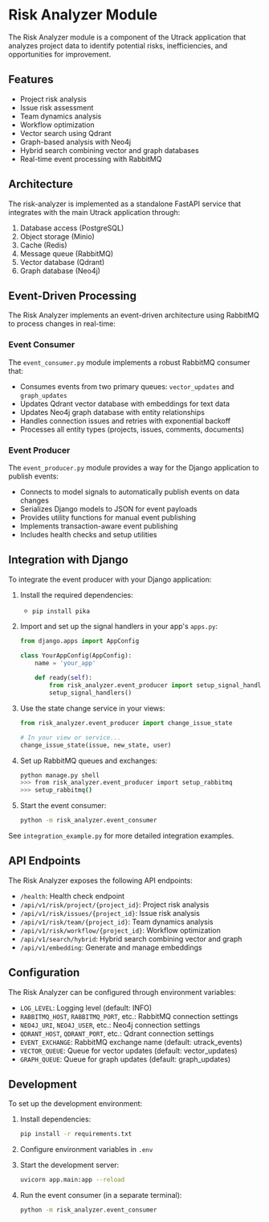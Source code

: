 # Risk Analyzer Module

The Risk Analyzer module is a component of the Utrack application that analyzes project data to identify potential risks, inefficiencies, and opportunities for improvement.

## Features

- Project risk analysis
- Issue risk assessment
- Team dynamics analysis
- Workflow optimization
- Vector search using Qdrant
- Graph-based analysis with Neo4j
- Hybrid search combining vector and graph databases
- Real-time event processing with RabbitMQ

## Architecture

The risk-analyzer is implemented as a standalone FastAPI service that integrates with the main Utrack application through:

1. Database access (PostgreSQL)
2. Object storage (Minio)
3. Cache (Redis)
4. Message queue (RabbitMQ)
5. Vector database (Qdrant)
6. Graph database (Neo4j)

## Event-Driven Processing

The Risk Analyzer implements an event-driven architecture using RabbitMQ to process changes in real-time:

### Event Consumer

The `event_consumer.py` module implements a robust RabbitMQ consumer that:

- Consumes events from two primary queues: `vector_updates` and `graph_updates`
- Updates Qdrant vector database with embeddings for text data
- Updates Neo4j graph database with entity relationships
- Handles connection issues and retries with exponential backoff
- Processes all entity types (projects, issues, comments, documents)

### Event Producer

The `event_producer.py` module provides a way for the Django application to publish events:

- Connects to model signals to automatically publish events on data changes 
- Serializes Django models to JSON for event payloads
- Provides utility functions for manual event publishing
- Implements transaction-aware event publishing
- Includes health checks and setup utilities

## Integration with Django

To integrate the event producer with your Django application:

1. Install the required dependencies:
   - `pip install pika`

2. Import and set up the signal handlers in your app's `apps.py`:
   ```python
   from django.apps import AppConfig

   class YourAppConfig(AppConfig):
       name = 'your_app'
       
       def ready(self):
           from risk_analyzer.event_producer import setup_signal_handlers
           setup_signal_handlers()
   ```

3. Use the state change service in your views:
   ```python
   from risk_analyzer.event_producer import change_issue_state
   
   # In your view or service...
   change_issue_state(issue, new_state, user)
   ```

4. Set up RabbitMQ queues and exchanges:
   ```bash
   python manage.py shell
   >>> from risk_analyzer.event_producer import setup_rabbitmq
   >>> setup_rabbitmq()
   ```

5. Start the event consumer:
   ```bash
   python -m risk_analyzer.event_consumer
   ```

See `integration_example.py` for more detailed integration examples.

## API Endpoints

The Risk Analyzer exposes the following API endpoints:

- `/health`: Health check endpoint
- `/api/v1/risk/project/{project_id}`: Project risk analysis
- `/api/v1/risk/issues/{project_id}`: Issue risk analysis
- `/api/v1/risk/team/{project_id}`: Team dynamics analysis
- `/api/v1/risk/workflow/{project_id}`: Workflow optimization
- `/api/v1/search/hybrid`: Hybrid search combining vector and graph
- `/api/v1/embedding`: Generate and manage embeddings

## Configuration

The Risk Analyzer can be configured through environment variables:

- `LOG_LEVEL`: Logging level (default: INFO)
- `RABBITMQ_HOST`, `RABBITMQ_PORT`, etc.: RabbitMQ connection settings
- `NEO4J_URI`, `NEO4J_USER`, etc.: Neo4j connection settings
- `QDRANT_HOST`, `QDRANT_PORT`, etc.: Qdrant connection settings
- `EVENT_EXCHANGE`: RabbitMQ exchange name (default: utrack_events)
- `VECTOR_QUEUE`: Queue for vector updates (default: vector_updates)
- `GRAPH_QUEUE`: Queue for graph updates (default: graph_updates)

## Development

To set up the development environment:

1. Install dependencies:
   ```bash
   pip install -r requirements.txt
   ```

2. Configure environment variables in `.env`

3. Start the development server:
   ```bash
   uvicorn app.main:app --reload
   ```

4. Run the event consumer (in a separate terminal):
   ```bash
   python -m risk_analyzer.event_consumer
   ``` 